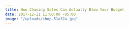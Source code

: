 ```yaml
---
title: How Chasing Sales Can Actually Blow Your Budget
date: 2017-12-11 11:00:00 -05:00
image: "/uploads/shop-51a32a.jpg"
---
```


